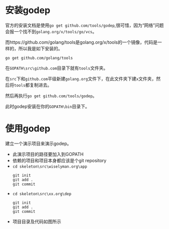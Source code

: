 # 安装godep

官方的安装文档是使用`go get github.com/tools/godep`,很可惜，因为“网络”问题会报一个找不到`golang.org/x/tools/go/vcs`。

而https://github.com/golang/tools是golang.org/x/tools的一个镜像，代码是一样的，所以我是如下安装的。

```
go get github.com/golang/tools
```

在`GOPATH\src\github.com`目录下就有`tools`文件夹。

在`src`下和`github.com`平级新建`golang.org`文件下，在此文件夹下建`x`文件夹，然后将`tools`都复制进去。

然后再执行`go get github.com/tools/godep`。

此时godep安装在你的`GOPATH\bin`目录下。


# 使用godep

建立一个演示项目来演示godep。

- 此演示项目的路径要加入到GOPATH
- 依赖的项目和项目本身都应该是个git repository
 - `cd skeleton\src\wiselyman.org\app` 
    ```
	git init
	git add .
	git commit
    ```
 - `cd skeleton\src\xx.org\dep` 
    ```
	git init
	git add .
	git commit
    ```
- 项目目录及代码如图所示

